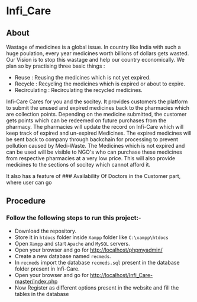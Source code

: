 # Infi_Care

## About

Wastage of medicines is a global issue. In country like India with such a huge poulation, every year medicines worth billions of dollars gets wasted. Our Vision is to stop this wastage and help our country economically. We plan so by practising three basic things : 
  - Reuse : Reusing the medicines which is not yet expired.
  - Recycle : Recycling the medicines which is expired or about to expire.
  - Recirculating : Recirculating the recycled medicines.

Infi-Care Cares for you and the socitey. It provides customers the platform to submit the unused and expired medicines back to the pharmacies which are collection points. Depending on the medicine submitted, the customer gets points which can be redeemed on future purchases from the pharmacy. The pharmacies will update the record on Infi-Care which will keep track of expired and un-expired Medicines. The expired medicines will be sent back to company through backchain for processing to prevent pollution caused by Medi-Waste. The Medicines which is not expired and can be used will be visible to NGO's who can purchase these medicines from respective pharmacies at a very low price. This will also provide medicines to the sections of socitey which cannot afford it.

It also has a feature of ### Availability Of Doctors in the Customer part, where user can go


## Procedure

### Follow the following steps to run this project:-

  - Download the repository.
  - Store it in `htdocs` folder inside `Xampp` folder like `C:\xampp\htdocs`
  - Open `Xampp` and start `Apache` and `MySQL` servers.
  - Open your browser and go for [http://localhost/phpmyadmin/]()
  - Create a new database named `recmeds`.
  - In `recmeds` import the database `recmeds.sql` present in the database folder present in Infi-Care.
  - Open your browser and go for [http://localhost/Infi_Care-master/index.php]()
  - Now Register as different options present in the website and fill the tables in the database
